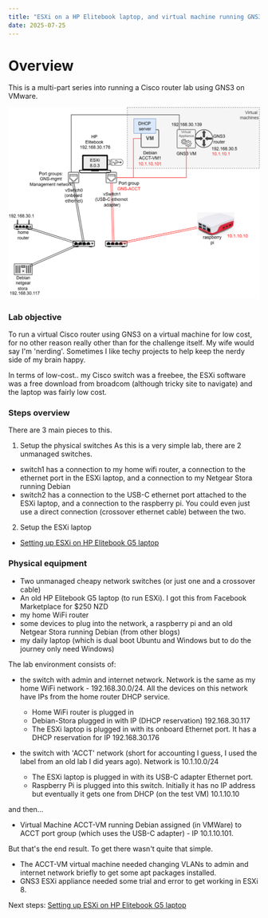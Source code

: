 ```yaml
---
title: "ESXi on a HP Elitebook laptop, and virtual machine running GNS3, simple version"
date: 2025-07-25
---
```

# Overview
This is a multi-part series into running a Cisco router lab using GNS3 on VMware.

<kbd><img src= "https://raw.githubusercontent.com/nzdavidv/pages/refs/heads/main/images/esxi-gns-simpler1.png" alt="esxi-gns-simpler1" width="700px"></kbd>

### Lab objective
To run a virtual Cisco router using GNS3 on a virtual machine for low cost, for no other reason really other than for the challenge itself.
My wife would say I'm 'nerding'. Sometimes I like techy projects to help keep the nerdy side of my brain happy. 

In terms of low-cost.. my Cisco switch was a freebee, the ESXi software was a free download from broadcom (although tricky site to navigate) and the laptop was fairly low cost.

### Steps overview
There are 3 main pieces to this. 

1. Setup the physical switches
As this is a very simple lab, there are 2 unmanaged switches. 
 - switch1 has a connection to my home wifi router, a connection to the ethernet port in the ESXi laptop, and a connection to my Netgear Stora running Debian
 - switch2 has a connection to the USB-C ethernet port attached to the ESXi laptop, and a connection to the raspberry pi. You could even just use a direct connection (crossover ethernet cable) between the two.

2. Setup the ESXi laptop
 - <a href="ESXi-laptop-simpler.md">Setting up ESXi on HP Elitebook G5 laptop</a>

### Physical equipment

- Two unmanaged cheapy network switches (or just one and a crossover cable)
- An old HP Elitebook G5 laptop (to run ESXi). I got this from Facebook Marketplace for $250 NZD
- my home WiFi router
- some devices to plug into the network, a raspberry pi and an old Netgear Stora running Debian (from other blogs)
- my daily laptop (which is dual boot Ubuntu and Windows but to do the journey only need Windows) 

The lab environment consists of:
- the switch with admin and internet network. Network is the same as my home WiFi network - 192.168.30.0/24. All the devices on this network have IPs from the home router DHCP service.
  - Home WiFi router is plugged in
  - Debian-Stora plugged in with IP (DHCP reservation) 192.168.30.117
  - The ESXi laptop is plugged in with its onboard Ethernet port. It has a DHCP reservation for IP 192.168.30.176
 
- the switch with 'ACCT' network (short for accounting I guess, I used the label from an old lab I did years ago). Network is 10.1.10.0/24
  - The ESXi laptop is plugged in with its USB-C adapter Ethernet port.
  - Raspberry Pi is plugged into this switch. Initially it has no IP address but eventually it gets one from DHCP (on the test VM) 10.1.10.10 

and then...
- Virtual Machine ACCT-VM running Debian assigned (in VMWare) to ACCT port group (which uses the USB-C adapter) - IP 10.1.10.101. 

But that's the end result. To get there wasn't quite that simple. 
- The ACCT-VM virtual machine needed changing VLANs to admin and internet network briefly to get some apt packages installed.
- GNS3 ESXi appliance needed some trial and error to get working in ESXi 8.

Next steps:
<a href="ESXi-laptop-simpler.md">Setting up ESXi on HP Elitebook G5 laptop</a>
  

